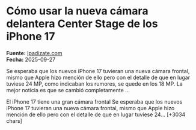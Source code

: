 # Cómo usar la nueva cámara delantera Center Stage de los iPhone 17

**Fuente:** [Ipadizate.com](https://ipadizate.com/tutoriales/como-usar-la-nueva-camara-delantera-center-stage-de-los-iphone-17)  
**Fecha:** 2025-09-27

Se esperaba que los nuevos iPhone 17 tuvieran una nueva cámara frontal, mismo que Apple hizo mención de ello pero con el detalle de que en lugar tuviese 24 MP, como indicaban los rumores, se quede en los 18 MP. La mejor noticia es que se cambió completamente …

El iPhone 17 tiene una gran cámara frontal
Se esperaba que los nuevos iPhone 17 tuvieran una nueva cámara frontal, mismo que Apple hizo mención de ello pero con el detalle de que en lugar tuviese 24… [+3034 chars]
